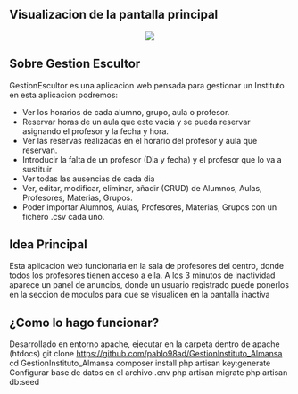 ## Visualizacion de la pantalla principal 
<p align="center"><img src="https://i.gyazo.com/91d9852882d86bf825e164b0ee67b35f.png"></p>

## Sobre Gestion Escultor

GestionEscultor es una aplicacion web pensada para gestionar un Instituto en esta aplicacion podremos:
- Ver los horarios de cada alumno, grupo, aula o profesor.
- Reservar horas de un aula que este vacia y se pueda reservar asignando el profesor y la fecha y hora.
- Ver las reservas realizadas en el horario del profesor y aula que reservan.
- Introducir la falta de un profesor (Dia y fecha) y el profesor que lo va a sustituir
- Ver todas las ausencias de cada dia
- Ver, editar, modificar, eliminar, añadir (CRUD) de Alumnos, Aulas, Profesores, Materias, Grupos.
- Poder importar Alumnos, Aulas, Profesores, Materias, Grupos con un fichero .csv cada uno.

## Idea Principal

Esta aplicacion web funcionaria en la sala de profesores del centro, donde todos los profesores tienen acceso a ella. 
A los 3 minutos de inactividad aparece un panel de anuncios, donde un usuario registrado puede ponerlos en la seccion de modulos para que se visualicen en la pantalla inactiva

## ¿Como lo hago funcionar?

Desarrollado en entorno apache, ejecutar en la carpeta dentro de apache (htdocs)
    git clone https://github.com/pablo98ad/GestionInstituto_Almansa
    cd GestionInstituto_Almansa
    composer install
    php artisan key:generate
Configurar base de datos en el archivo .env
    php artisan migrate
    php artisan db:seed

